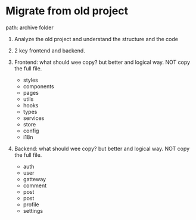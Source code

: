 # Migrate from old project

path: archive folder

1. Analyze the old project and understand the structure and the code
2. 2 key frontend and backend.
3. Frontend: what should wee copy? but better and logical way. NOT copy the full file.
   - styles
   - components
   - pages
   - utils
   - hooks
   - types
   - services
   - store
   - config
   - i18n

4. Backend: what should wee copy? but better and logical way. NOT copy the full file.
	- auth
	- user
	- gatteway
	- comment
	- post
	- post
	- profile
	- settings
